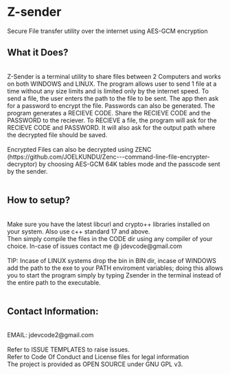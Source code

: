 # Z-sender
Secure File transfer utility over the internet using AES-GCM encryption

<h2>What it Does?</h2><br>
Z-Sender is a terminal utility to share files between 2 Computers and works on both WINDOWS and LINUX. The program allows user to send 1 file at a time without any size limits and is limited only by the internet speed. To send a file, the user enters the path to the file to be sent. The app then ask for a password to encrypt the file. Passwords can also be generated. The program generates a RECIEVE CODE. Share the RECIEVE CODE and the PASSWORD to the reciever. To RECIEVE a file, the program will ask for the RECIEVE CODE and PASSWORD. It will also ask for the output path where the decrypted file should be saved. <br>
<br>
Encrypted Files can also be decrypted using ZENC (https://github.com/JOELKUNDU/Zenc---command-line-file-encrypter-decryptor) by choosing AES-GCM 64K tables mode and the passcode sent by the sender.<br>
<br>
<h2>How to setup?</h2><br>
Make sure you have the latest libcurl and crypto++ libraries installed on your system. Also use c++ standard 17 and above.<br>
Then simply compile the files in the CODE dir using any compiler of your choice. In-case of issues contact me @ jdevcode@gmail.com<br>
<br>
TIP: Incase of LINUX systems drop the bin in BIN dir, incase of WINDOWS add the path to the exe to your PATH enviroment variables; doing this allows you to start the program simply by typing Zsender in the terminal instead of the entire path to the executable.<br>
<br>
<h2>Contact Information:</h2><br>
EMAIL: jdevcode2@gmail.com<br>
<br>
Refer to ISSUE TEMPLATES to raise issues.<br>
Refer to Code Of Conduct and License files for legal information<br>
The project is provided as OPEN SOURCE under GNU GPL v3.<br>






